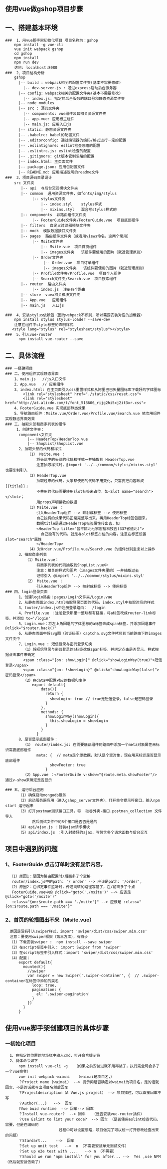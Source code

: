 ## 使用vue做gshop项目步骤
## 一、搭建基本环境
    ###  1、用vue脚手架初始化项目 项目名称为：gshop
        npm install -g vue-cli
        vue init webpack gshop
        cd gshop
        npm install
        npm run dev
        访问: localhost:8080
    ###  2、项目结构分析
        gshop
          |-- build : webpack相关的配置文件夹(基本不需要修改)
            |-- dev-server.js : 通过express启动后台服务器
          |-- config: webpack相关的配置文件夹(基本不需要修改)
            |-- index.js: 指定的后台服务的端口号和静态资源文件夹
          |-- node_modules
          |-- src : 源码文件夹
            |-- components: vue组件及其相关资源文件夹
            |-- app.vue: 应用根主组件
            |-- main.js: 应用入口js
          |-- static: 静态资源文件夹
          |-- .babelrc: babel的配置文件
          |-- .editorconfig: 通过编辑器的编码/格式进行一定的配置
          |-- .eslintignore: eslint检查忽略的配置
          |-- .eslintrc.js: eslint检查的配置
          |-- .gitignore: git版本管制忽略的配置
          |-- index.html: 主页面文件
          |-- package.json: 应用包配置文件
          |-- README.md: 应用描述说明的readme文件
    ###  3、项目源码目录设计
        src 文件夹
           |-- api  与后台交互模块文件夹
           |-- common  通用资源文件夹，如fonts/img/stylus
                |-- stylus文件夹
                    |-- index.styl    stylus样式
                    |-- mixins.styl   混合写stylus样式的
           |-- components  非路由组件文件夹
                |-- FooterGuide文件夹/FooterGuide.vue  项目底部组件
           |-- filters  自定义过滤器模块文件夹
           |-- mock  模拟数据接口文件夹
           |-- pages  路由组件文件夹（或者用views命名，这两个常用）
                |-- Msite文件夹
                    |-- Msite.vue  项目首页组件
                    |-- images文件夹   该组件要使用的图片（就近管理原则）
                |-- Order文件夹
                     |-- Order.vue  项目订单组件
                     |-- images文件夹   该组件要使用的图片（就近管理原则）
                |-- Profile文件夹/Profile.vue  项目个人组件
                |-- Search文件夹/Search.vue  项目搜索组件
           |-- router  路由文件夹
                |-- index.js  注册各个路由
           |-- store  vuex相关模块文件夹
           |-- App.vue   应用组件
           |-- main.js   入口js

    ###  4、安装stylus依赖包（因为webpack不识别，所以需要安装对应的加载器）
        npm install stylus stylus-loader --save-dev
        注意在组件中style标签的声明样式
       <style lang="stylus" rel="stylesheet/stylus"></style>
    ###  5、引入vue-router
          npm install vue-router --save
## 二、具体流程
    ### 一搭建项目
    ### 二、使用组件实现静态界面
        1、main.js   //js入口文件
        2、App.vue   // 应用组件
        3、index.html: 在主页面引入css重置样式和从阿里巴巴矢量图标库下载好的字体图标
            <link rel="stylesheet" href="./static/css/reset.css">
            <link rel="stylesheet" href="http://at.alicdn.com/t/font_518606_rijg2hi5xj2it3xr.css">
        4、FooterGuide.vue 实现底部静态效果
        5、导航路由组件：Msite.vue/Order.vue/Profile.vue/Search.vue 依次用组件实现静态界面效果
    ### 三、抽取头部和商家列表的组件
         1、创建文件夹：
          components文件夹
              |-- HeaderTop/HeaderTop.vue
              |-- ShopList/ShopList.vue
          2、抽取头部的代码和样式
              （1） Msite.vue ：
                  将头部中的头部的代码和样式一并抽取到 HeaderTop.vue
                  注意抽取样式时，@import '../../common/stylus/mixins.styl' 也要复制引入
              （2）HeaderTop.vue
                  抽取过来的代码，大家都使用的代码不用变化，只需要把内容改成{{title}}；
                  不共用的代码需要使用slot标签来占位，如<slot name="search"></slot>；
                  用props声明接收的数据
              （3）Msite.vue ：
                  引入HeaderTop组件 --> 映射成标签 --> 使用标签
                  自己独有的效果代码正常完整写出来，再用HeaderTop标签包起来，
                  数据title是通过HeaderTop标签属性传出去，如
                  <HeaderTop title="昌平区北七家宏福科技园(337省道北)">
                    自己独有的代码，就是与slot标签占位的内容，注意在标签设置slot="search"属性
                  </HeaderTop>
              （4）对Order.vue/Profile.vue/Search.vue 的组件分别重复以上操作
          3、抽取商家列表
             （1）Msite.vue：
                  将商家列表的代码抽取到ShopList.vue中
                  注意：相关的样式和图片（images文件夹里的）一并抽取过去
                  记得引入 @import '../../common/stylus/mixins.styl'
             （2） Msite.vue ：
                  引入HeaderTop组件 --> 映射成标签 --> 使用标签
    ### 四、login登录页面
          1、创建login路由：pages/Login文件夹/Login.vue
          2、从静态页面index.html抽取登录页面的代码，index.styl中抽取对应的样式
          3、touter/index.js中注册登录路由：  /login
          4、Profile.vue ：注册登录那里一整块都有链接，将a标签改成router-link标签，并添加 to='/login'
          5、Login.vue：将左上角回退的字体图标的a标签改成span标签，并添加回退事件 @click="$router.back()"
          6、从静态页面中将svg图（验证码图）captcha.svg文件拷贝到当前路由下的images文件夹中
          7、Login.vue : 短信登录与密码登录切换
            （1）将短信登录与密码登录的a标签改成span标签，并绑定点击是否显示，样式根据点击事件来确定
            <span :class="{on: showLogin}" @click="showLoginWay(true)">短信登录</span>
            <span :class="{on: !showLogin}" @click="showLoginWay(false)">密码登录</span>
            （2）在data中配置对应的数据和事件
                export default{
                    data(){
                      return {
                        showLogin: true // true是短信登录，false是密码登录
                      }
                    },
                    methods: {
                      showLoginWay(showLogin){
                        this.showLogin = showLogin
                      }
                    }
                  }
          8、是否显示底部组件：
            （1） router/index.js: 在需要底部组件的路由中添加一个meta对象属性来标识需要底部组件
                  meta: {  // meta是个原数据，默认是个空对象，现在用来标识是否显示底部组件
                        showFooter: true
                      }
            （2）App.vue ：<FooterGuide v-show="$route.meta.showFooter"/> 通过v-show来确定是否显示

    ### 五、运行后台应用
          （1）确保启动mongodb服务
          （2）启动服务器应用（进入gshop_server文件夹），打开命令提示符窗口，输入npm start 运行起来
          （3）打开postman测试接口工具，将  硅谷外卖-接口.postman_collection 文件导入
                然后测试文件中的8个接口是否否是通的
          （4）api/ajax.js ：封装ajax请求模块
          （5）api/index.js ：引入封装好的ajax，写包含多个请求函数与后台交互


## 项目中遇到的问题
  ### 1、FooterGuide 点击订单时没有显示内容，
      （1）原因1：是因为路由配置时/后面多了个空格
       router/index.js中的path: '/ order' --> 应该是path: '/order',
      （2）原因2：在绑定事件监听时，传递跳转的路径写错了，在/前面多了个点
       FooterGuide.vue中的 @click="goto('./msite')" --> 应该是 @click="goto('/msite')"
       :class="{on:$route.path === './msite'}" --> 应该是 :class="{on:$route.path === '/msite'}"
  ### 2、首页的轮播图出不来（Msite.vue）
      原因是没有引入swiper样式，import 'swiper/dist/css/swiper.min.css'
      注意：要使用swiper框架（第三方库），有四步
      （1）下载安装swiper :  npm install --save swiper
      （2）在script标签中引入： import Swiper from 'swiper'
      （3）在script标签中引入样式：import 'swiper/dist/css/swiper.min.css'
      （4）配置：
          export default{
            mounted(){
              //swiper
              var swiper = new Swiper('.swiper-container', {  // .swiper-container在标签中添加的类名
                loop: true,
                pagination: {
                  el: '.swiper-pagination'
                }
              })
            }
          }


## 使用vue脚手架创建项目的具体步骤
  ### 一初始化项目
      1、在指定的位置的地址栏中输入cmd，打开命令提示符
      2、具体命令如下
          npm install vue-cli -g   （如果之前安装过就不用再装了，执行完全局会多了一个vue命令）
          vue init webpack waimai   （waimai是项目名，）
          ？Project name (waimai)  --> 提示问是否确定以waimai为项目名，是的话就回车，不是的话就写出项目名然后回车
          ？Projectdescription（A Vue.js project） --> 项目描述，可以直接回车不写
          ？Author(...)   -->  回车
          ?Vue buid runtime  --> 回车--> 回车
          ？Install vue-router?  --> 回车   （是否安装vue-router插件）
          ？Use Eslint to lint your code?  --> 回车 （是否使用eslint检查代码，需要，但是在编码的
                            过程中可以设置忽略，项目做完了可以统一打开修改检查出来的问题）
          ？Stardart...    -->  回车
          ？Set up unit test   -->  n （不需要安装单元测试文件）
          ？Set up e2e test with ....   --> n （不需要）
          ？Should we run 'npm install' for you after... -->  Yes ,use NPM（然后就安装依赖了）




